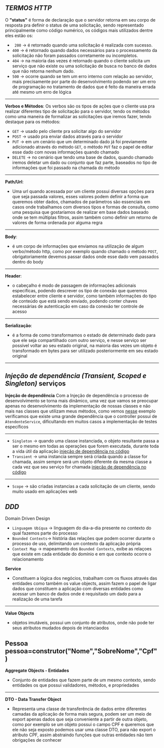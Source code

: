 *TERMOS HTTP*
----
O **"status"** é forma de declaração que o servidor retorna em seu corpo de resposta
pra definir o status de uma solicitação, sendo representado principalmente como código numérico, os códigos mais utilizados dentre eles estão os:

- ``` 200``` -> é retornado quando uma solicitação é realizada com sucesso.
- ```400``` -> é retornado quando dados necessários para o processamento da solicitação não foram passados corretamente ou incompletos.
- ```404``` -> na maioria das vezes é retornado quando o cliente solicita um serviço que não existe ou uma solicitação de busca no banco de dados que não retorna nenhum dado.
- ```500``` -> ocorre quando se tem um erro interno com relação ao servidor, mais precisamente por parte do desenvolvimento podendo ser um erro de programação no tratamento de dados que é feito da maneira errada até mesmo um erro de lógica 
----

**Verbos e Métodos**: Os verbos são os tipos de ações que o cliente usa pra realizar diferentes tipo de solicitação para o servidor, tendo os métodos como uma maneira de formalizar as solicitações que iremos fazer, tendo destaque para os métodos:

- ```GET``` -> usado pelo cliente pra solicitar algo do servidor
- ```POST``` -> usado pra enviar dados através para o servidor
- ```PUT``` -> em um cenário que um determinado dado já foi previamente adicionado através  do método ```GET```, o método ```PUT``` faz o papel de editar esse dado com novas informações quando chamado
- ```DELETE``` -> no cenário que tendo uma base de dados, quando chamado iremos deletar um dado ou conjunto que faz parte, baseados no tipo de informações que foi passado na chamada do método
----

**Path/Url**: 
- Uma url quando acessada por um cliente possui diversas opções para que seja passada valores, esses valores podem definir a forma que queremos obter dados, chamados de parâmetros são essenciais em  casos onde trabalhamos com diversos
 tipos e formas de consulta, como uma pesquisa que gostaríamos de realizar em base dados baseado onde se tem múltiplas filtros, assim também como definir um retorno de valores de forma ordenada por alguma regra
----

**Body**:
- é um corpo de informações que enviamos na utilização de algum verbo/método http, como por exemplo quando chamado o método ```POST```, obrigatoriamente devemos passar dados onde esse dado vem passados dentro do body
----

**Header**: 
- o cabeçalho é modo de passagem de informações adicionais especificas, podendo descrever os tipo de conexão que queremos estabelecer entre cliente e servidor, como também informações do tipo de conteúdo que está sendo enviado, podendo conter chaves necessárias de autenticação em caso da conexão ter controle de acesso
----

**Serialização**: 
- é a forma de como transformamos o estado de determinado dado para que ele seja compartilhado com outro serviço, e nesse serviço ser possível voltar ao seu estado original, na maioria das vezes um objeto é transformado em bytes para ser utilizado posteriormente  em seu estado original
----

*Injeção de dependência (Transient, Scoped e Singleton)*
serviços
---
**Injeção de dependência** Com a Injeção de dependência o processo de desenvolvimento se torna mais dinâmico, uma vez que vamos se preocupar apenas no desenvolvimento da implementação de nossas classes e não mais nas classes que utilizam meus métodos, como vemos [nesse](https://github.com/J0a0Paul0Jp/http-termos/blob/2275a257dd38fa9687254de477476e3e201ad598/codigos/c%23/Injecao/sem_injecao/Controller.cs#L5) exemplo verificamos que existe uma grande dependência que o controller possui de ```AtendenteService```, dificultando em muitos casos a implementação de testes específicos

----
- ```Singleton``` -> quando uma classe instanciada, o objeto resultante passa a ser o mesmo em todas as operações que forem executada, durante toda a vida útil da aplicação [injeção de dependência no código](https://github.com/J0a0Paul0Jp/http-termos/blob/2275a257dd38fa9687254de477476e3e201ad598/codigos/c%23/Injecao/com_injecao/Program.cs#L9)
- ```Transient``` -> uma instancia sempre será criada quando a classe for chamada, assim sempre será um objeto diferente da mesma classe a cada vez que seu serviço for chamada 
[injeção de dependência no código](https://github.com/J0a0Paul0Jp/http-termos/blob/2275a257dd38fa9687254de477476e3e201ad598/codigos/c%23/Injecao/com_injecao/Program.cs#L10)
----
- ```Scope``` -> são criadas instancias a cada solicitação de um cliente, sendo muito usado em aplicações web

*DDD*
---
Domain Driven Design
- ```Linguagem Ubíqua``` -> linguagem do dia-a-dia presente no contexto do qual fazemos parte do processo
- ```Bounded Contexts```-> história das relações que podem ocorrer durante o processo de uso, delimitando um contexto da aplicação própria 
- ```Context Map``` -> mapeamento dos ```Bounded Contexts```, exibe as relaçoes que existe em cada entidade do domínio e em que contexto ocorre o relacionamento

**Service**
- Constituem a lógica dos negócios, trabalham com os fluxos através das entidades como também os value objects, assim fazem o papel de ligar dados que constituem a aplicação com diversas entidades como acessar um banco de dados onde é requisitado um dado para a realização de uma tarefa
----

**Value Objects** 
- objetos imutáveis, possui um conjunto de atributos, onde não pode ter seus atributos mudados depois de intanciaodos

Pessoa pessoa=construtor("Nome","SobreNome","Cpf")
----

**Aggregate Objects - Entidades**
- Conjunto de entidades que fazem parte de um
mesmo contexto, sendo entidades os que possui validadores, métodos, e propriedades
----

**DTO - Data Transfer Object** 
- Representa uma classe de transferência de dados entre diferentes camadas da aplicação de forma mais segura, podem ser um meio de export apenas dados que seja conveniente a partir de outra objeto, como por exemplo se um objeto possui o campo CPF e queremos que ele não seja exposto podemos usar uma classe DTO, para não export o atributo CPF, assim abstraindo funções que outras entidades não tem obrigações de conhecer

